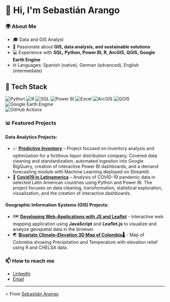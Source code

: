 # 👋 Hi, I'm Sebastián Arango  

### 🌍 About Me  
- 🎓 Data and GIS Analyst   
- 🌱 Passionate about **GIS, data analysis, and sustainable solutions**  
- 💻 Experience with **SQL, Python, Power BI, R, ArcGIS, QGIS, Google Earth Engine**  
- 🌐 Languages: Spanish (native), German (advanced), English (intermediate)  

## 🚀 Tech Stack  

![Python](https://img.shields.io/badge/Python-3776AB?style=for-the-badge&logo=python&logoColor=white) 
![R](https://img.shields.io/badge/R-276DC3?style=for-the-badge&logo=r&logoColor=white) 
![SQL](https://img.shields.io/badge/SQL-4479A1?style=for-the-badge&logo=postgresql&logoColor=white) 
![Power BI](https://img.shields.io/badge/PowerBI-F2C811?style=for-the-badge&logo=powerbi&logoColor=black) 
![Excel](https://img.shields.io/badge/Excel-217346?style=for-the-badge&logo=microsoft-excel&logoColor=white) 
![ArcGIS](https://img.shields.io/badge/ArcGIS-4479A1?style=for-the-badge&logo=esri&logoColor=white) 
![QGIS](https://img.shields.io/badge/QGIS-589632?style=for-the-badge&logo=qgis&logoColor=white) 
![Google Earth Engine](https://img.shields.io/badge/Google%20Earth%20Engine-4285F4?style=for-the-badge&logo=googleearth&logoColor=white)  
![GitHub Actions](https://img.shields.io/badge/GitHub_Actions-2088FF?style=for-the-badge&logo=github-actions&logoColor=white)  

### 📊 Featured Projects  
 #### Data Analytics Projects:
 - 📈 **[Predictive Inventory](https://github.com/sebasarangot96/inventario_predictivo)**  – Project focused on inventory analysis and optimization for a fictitious liquor distribution company.
Covered data cleaning and standardization, automated ingestion into Google BigQuery, creation of interactive Power BI dashboards, and a demand forecasting module with Machine Learning deployed on Streamlit.
 - 💉 **[Covid19 in Latinamerica](https://github.com/sebasarangot96/covid19_latinoamerica)**  –  Analysis of COVID-19 pandemic data in selected Latin American countries using Python and Power BI.
The project focuses on data cleaning, transformation, statistical exploration, visualization, and the creation of interactive dashboards.

 #### Geographic Information Systems (GIS) Projects:
 - 🗺️ **[Developing Web-Applications with JS and Leaflet](https://github.com/sebasarangot96/JSandLeafletModule_GIS)** -   Interactive web mapping application using **JavaScript** and **Leaflet.js** to visualize and analyze geospatial data in the browser.
 - 🌏 **[Bivariate Climate–Elevation 3D Map of Colombia](https://github.com/sebasarangot96/3D_bivariate_map_of_Colombia)🌡️** - Map of Colombia showing Precipitation and Temperature with elevation relief using R and CHELSA data. 

### 📫 How to reach me  
- [LinkedIn](https://www.linkedin.com/in/sebasti%C3%A1n-arango-trujillo-0212b622b/)  
- [Email](mailto:sebastian5757@hotmail.com)  

---

⭐️ From [Sebastián Arango](https://github.com/sebasarangot96)
